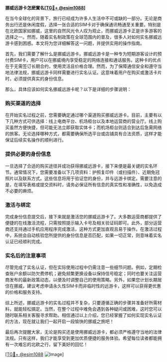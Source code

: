 **挪威远游卡怎麽實名[[TG💪+ @esim1088](https://t.me/s/esim1088)]**

在当今全球化的背景下，旅行已经成为许多人生活中不可或缺的一部分。无论是商务出行还是休闲度假，选择一张合适的SIM卡对于确保通讯畅通至关重要。特别是在北欧国家如挪威，这里的自然风光令人叹为观止，而挪威远游卡正是许多游客的选择之一。然而，随着实名制政策在全球范围内的普及，很多人对如何实名挪威远游卡感到困惑。本文将为您详细解答这一问题，并提供实用的操作指南。

首先，我们需要了解什么是挪威远游卡。挪威远游卡是一种专为短期游客设计的预付费SIM卡，用户可以在挪威境内享受稳定的网络连接和通话服务。这种卡的优点在于无需签订长期合约，使用灵活且价格合理。然而，为了保障通信安全和遵守当地法律法规，挪威远游卡同样需要进行实名认证。这意味着用户在购买或激活卡片时，必须提供真实的身份信息。

那么，具体应该如何实名挪威远游卡呢？以下是详细的步骤说明：

### 购买渠道的选择

在开始实名过程之前，您需要确定通过哪个渠道购买挪威远游卡。目前，主要有以下几种方式可供选择：线上电商平台、机场柜台以及本地运营商的营业厅。线上购买虽然方便快捷，但可能无法立即获取实体卡；而机场柜台则适合到达后急需网络的旅客。无论选择哪种方式，都需要确保所选平台或店铺具有合法资质，这样才能保证后续实名操作的顺利进行。

### 提供必要的身份信息

一旦选择了合适的购买途径并成功获得挪威远游卡，接下来便是最关键的实名环节。通常情况下，您需要准备以下几项资料：护照复印件（或扫描件）、近期免冠照片以及联系方式。这些信息将用于验证您的身份，并与远游卡绑定。需要注意的是，在填写表格或提交资料时，请务必保证所有信息的真实性和准确性，以免造成不必要的麻烦。

### 激活与绑定

完成身份信息提交后，接下来就是激活您的挪威远游卡了。大多数运营商都提供了便捷的在线激活流程，只需按照提示输入卡号及相关验证码即可。此外，部分运营商还支持通过手机应用程序完成激活，这种方式更加直观且易于操作。在激活过程中，系统会自动核验您所提供的身份信息是否匹配，如果一切正常，则意味着实名认证已经顺利完成。

### 实名后的注意事项

尽管完成了实名认证，但在实际使用过程中仍需注意一些细节问题。例如，定期检查账户余额以防欠费停机；避免频繁更换设备以保持信号稳定；同时也要关注运营商发布的最新政策动态，以便及时调整自己的使用策略。另外，如果您计划长期居住在挪威，建议考虑申请永久性SIM卡而非临时性的远游卡，这样可以获得更优惠的价格和服务支持。

综上所述，挪威远游卡的实名过程并不复杂，只要遵循正确的步骤并准备好所需材料，就能轻松搞定。当然，在整个过程中难免会遇到各种疑问或困难，这时您可以随时联系相关客服寻求帮助。相信通过以上介绍，您已经掌握了如何实现实名认证的方法，现在就让我们一起开启一段愉快的挪威之旅吧！

最后再次提醒大家，无论是购买还是使用挪威远游卡，都必须严格遵守当地的法律法规。只有这样，我们才能享受到更加优质便捷的服务体验。希望每位读者都能拥有一次难忘的北欧之行，留下美好的回忆！

[[TG💪+ @esim1088](https://t.me/s/esim1088) ![Image](https://i.postimg.cc/4NQfJmqS/Snipaste-2025-05-13-00-14-12.png)]